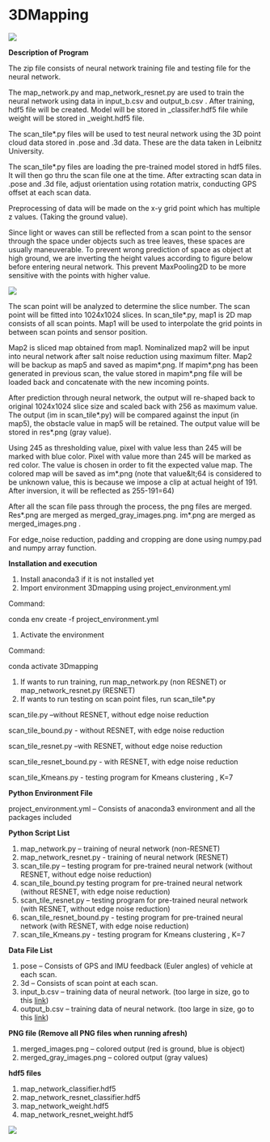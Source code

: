 # 3DMapping

![](RackMultipart20201113-4-9safsm_html_2a32c2bc2658c81d.gif)

**Description of Program**

The zip file consists of neural network training file and testing file for the neural network.

The map\_network.py and map\_network\_resnet.py are used to train the neural network using data in input\_b.csv and output\_b.csv . After training, hdf5 file will be created. Model will be stored in \_classifer.hdf5 file while weight will be stored in \_weight.hdf5 file.

The scan\_tile\*.py files will be used to test neural network using the 3D point cloud data stored in .pose and .3d data. These are the data taken in Leibnitz University.

The scan\_tile\*.py files are loading the pre-trained model stored in hdf5 files. It will then go thru the scan file one at the time. After extracting scan data in .pose and .3d file, adjust orientation using rotation matrix, conducting GPS offset at each scan data.

Preprocessing of data will be made on the x-y grid point which has multiple z values. (Taking the ground value).

Since light or waves can still be reflected from a scan point to the sensor through the space under objects such as tree leaves, these spaces are usually maneuverable. To prevent wrong prediction of space as object at high ground, we are inverting the height values according to figure below before entering neural network. This prevent MaxPooling2D to be more sensitive with the points with higher value.

![](https://github.com/optimusium/3DMapping/scale_inversion.png)

The scan point will be analyzed to determine the slice number. The scan point will be fitted into 1024x1024 slices. In scan\_tile\*.py, map1 is 2D map consists of all scan points. Map1 will be used to interpolate the grid points in between scan points and sensor position.

Map2 is sliced map obtained from map1. Nominalized map2 will be input into neural network after salt noise reduction using maximum filter. Map2 will be backup as map5 and saved as mapim\*.png. If mapim\*.png has been generated in previous scan, the value stored in mapim\*.png file will be loaded back and concatenate with the new incoming points.

After prediction through neural network, the output will re-shaped back to original 1024x1024 slice size and scaled back with 256 as maximum value. The output (im in scan\_tile\*.py) will be compared against the input (in map5), the obstacle value in map5 will be retained. The output value will be stored in res\*.png (gray value).

Using 245 as thresholding value, pixel with value less than 245 will be marked with blue color. Pixel with value more than 245 will be marked as red color. The value is chosen in order to fit the expected value map. The colored map will be saved as im\*.png (note that value\&lt;64 is considered to be unknown value, this is because we impose a clip at actual height of 191. After inversion, it will be reflected as 255-191=64)

After all the scan file pass through the process, the png files are merged. Res\*.png are merged as merged\_gray\_images.png. im\*.png are merged as merged\_images.png .

For edge\_noise reduction, padding and cropping are done using numpy.pad and numpy array function.

**Installation and execution**

1. Install anaconda3 if it is not installed yet
2. Import environment 3Dmapping using project\_environment.yml

Command:

conda env create -f project\_environment.yml

1. Activate the environment

Command:

conda activate 3Dmapping

1. If wants to run training, run map\_network.py (non RESNET) or map\_network\_resnet.py (RESNET)
2. If wants to run testing on scan point files, run scan\_tile\*.py

scan\_tile.py –without RESNET, without edge noise reduction

scan\_tile\_bound.py - without RESNET, with edge noise reduction

scan\_tile\_resnet.py –with RESNET, without edge noise reduction

scan\_tile\_resnet\_bound.py - with RESNET, with edge noise reduction

scan\_tile\_Kmeans.py - testing program for Kmeans clustering , K=7

**Python Environment File**

project\_environment.yml – Consists of anaconda3 environment and all the packages included

**Python Script List**

1. map\_network.py – training of neural network (non-RESNET)
2. map\_network\_resnet.py - training of neural network (RESNET)
3. scan\_tile.py – testing program for pre-trained neural network (without RESNET, without edge noise reduction)
4. scan\_tile\_bound.py testing program for pre-trained neural network (without RESNET, with edge noise reduction)
5. scan\_tile\_resnet.py – testing program for pre-trained neural network (with RESNET, without edge noise reduction)
6. scan\_tile\_resnet\_bound.py - testing program for pre-trained neural network (with RESNET, with edge noise reduction)
7. scan\_tile\_Kmeans.py - testing program for Kmeans clustering , K=7

**Data File List**

1. pose – Consists of GPS and IMU feedback (Euler angles) of vehicle at each scan.
2. 3d – Consists of scan point at each scan.
3. input\_b.csv – training data of neural network. (too large in size, go to this [link](https://drive.google.com/file/d/12FK79gaTQEVDxtx6LMv53039HnaOsNAi/view?usp=sharing))
4. output\_b.csv – training data of neural network. (too large in size, go to this [link](https://drive.google.com/file/d/14L1qxBQCsMJgZiPlPVUS7BAofWe2exCK/view?usp=sharing))

**PNG file (Remove all PNG files when running afresh)**

1. merged\_images.png – colored output (red is ground, blue is object)
2. merged\_gray\_images.png – colored output (gray values)

**hdf5 files**

1. map\_network\_classifier.hdf5
2. map\_network\_resnet\_classifier.hdf5
3. map\_network\_weight.hdf5
4. map\_network\_resnet\_weight.hdf5

![](RackMultipart20201113-4-9safsm_html_2a32c2bc2658c81d.gif)

